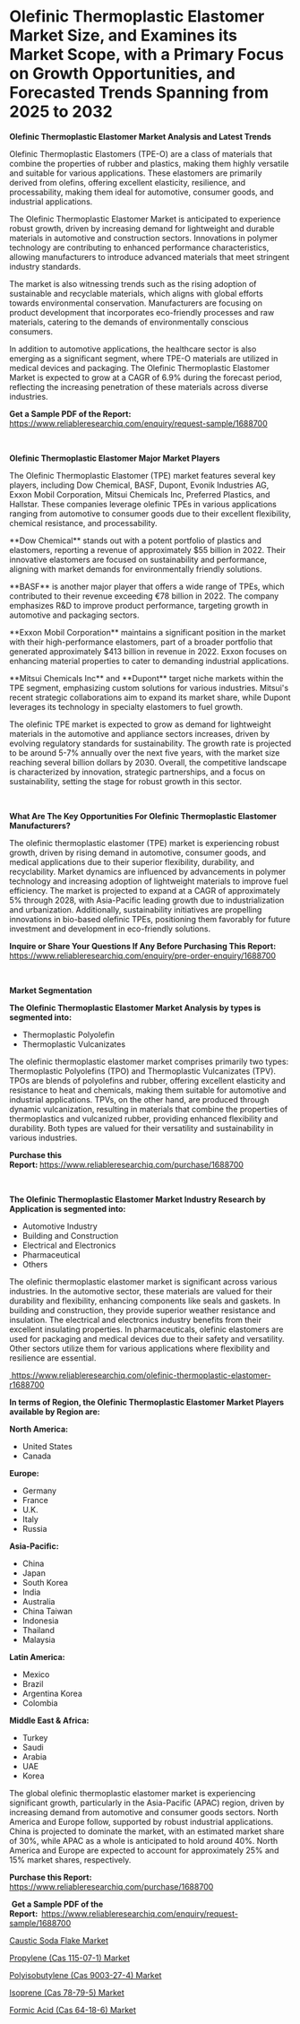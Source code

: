 <p><h1>Olefinic Thermoplastic Elastomer Market Size, and Examines its Market Scope, with a Primary Focus on Growth Opportunities, and Forecasted Trends Spanning from 2025 to 2032</h1></p><p><strong>Olefinic Thermoplastic Elastomer Market Analysis and Latest Trends</strong></p>
<p><p>Olefinic Thermoplastic Elastomers (TPE-O) are a class of materials that combine the properties of rubber and plastics, making them highly versatile and suitable for various applications. These elastomers are primarily derived from olefins, offering excellent elasticity, resilience, and processability, making them ideal for automotive, consumer goods, and industrial applications.</p><p>The Olefinic Thermoplastic Elastomer Market is anticipated to experience robust growth, driven by increasing demand for lightweight and durable materials in automotive and construction sectors. Innovations in polymer technology are contributing to enhanced performance characteristics, allowing manufacturers to introduce advanced materials that meet stringent industry standards.</p><p>The market is also witnessing trends such as the rising adoption of sustainable and recyclable materials, which aligns with global efforts towards environmental conservation. Manufacturers are focusing on product development that incorporates eco-friendly processes and raw materials, catering to the demands of environmentally conscious consumers.</p><p>In addition to automotive applications, the healthcare sector is also emerging as a significant segment, where TPE-O materials are utilized in medical devices and packaging. The Olefinic Thermoplastic Elastomer Market is expected to grow at a CAGR of 6.9% during the forecast period, reflecting the increasing penetration of these materials across diverse industries.</p></p>
<p><strong>Get a Sample PDF of the Report:&nbsp;</strong> <a href="https://www.reliableresearchiq.com/enquiry/request-sample/1688700?utm_campaign=904&utm_medium=2&utm_source=Github&utm_content=ia&utm_term=06012025&utm_id=olefinic-thermoplastic-elastomer">https://www.reliableresearchiq.com/enquiry/request-sample/1688700</a></p>
<p>&nbsp;</p>
<p><strong>Olefinic Thermoplastic Elastomer Major Market Players</strong></p>
<p><p>The Olefinic Thermoplastic Elastomer (TPE) market features several key players, including Dow Chemical, BASF, Dupont, Evonik Industries AG, Exxon Mobil Corporation, Mitsui Chemicals Inc, Preferred Plastics, and Hallstar. These companies leverage olefinic TPEs in various applications ranging from automotive to consumer goods due to their excellent flexibility, chemical resistance, and processability.</p><p>**Dow Chemical** stands out with a potent portfolio of plastics and elastomers, reporting a revenue of approximately $55 billion in 2022. Their innovative elastomers are focused on sustainability and performance, aligning with market demands for environmentally friendly solutions. </p><p>**BASF** is another major player that offers a wide range of TPEs, which contributed to their revenue exceeding €78 billion in 2022. The company emphasizes R&D to improve product performance, targeting growth in automotive and packaging sectors.</p><p>**Exxon Mobil Corporation** maintains a significant position in the market with their high-performance elastomers, part of a broader portfolio that generated approximately $413 billion in revenue in 2022. Exxon focuses on enhancing material properties to cater to demanding industrial applications.</p><p>**Mitsui Chemicals Inc** and **Dupont** target niche markets within the TPE segment, emphasizing custom solutions for various industries. Mitsui's recent strategic collaborations aim to expand its market share, while Dupont leverages its technology in specialty elastomers to fuel growth.</p><p>The olefinic TPE market is expected to grow as demand for lightweight materials in the automotive and appliance sectors increases, driven by evolving regulatory standards for sustainability. The growth rate is projected to be around 5-7% annually over the next five years, with the market size reaching several billion dollars by 2030. Overall, the competitive landscape is characterized by innovation, strategic partnerships, and a focus on sustainability, setting the stage for robust growth in this sector.</p></p>
<p>&nbsp;</p>
<p><strong>What Are The Key Opportunities For Olefinic Thermoplastic Elastomer Manufacturers?</strong></p>
<p><p>The olefinic thermoplastic elastomer (TPE) market is experiencing robust growth, driven by rising demand in automotive, consumer goods, and medical applications due to their superior flexibility, durability, and recyclability. Market dynamics are influenced by advancements in polymer technology and increasing adoption of lightweight materials to improve fuel efficiency. The market is projected to expand at a CAGR of approximately 5% through 2028, with Asia-Pacific leading growth due to industrialization and urbanization. Additionally, sustainability initiatives are propelling innovations in bio-based olefinic TPEs, positioning them favorably for future investment and development in eco-friendly solutions.</p></p>
<p><strong>Inquire or Share Your Questions If Any Before Purchasing This Report:</strong> <a href="https://www.reliableresearchiq.com/enquiry/pre-order-enquiry/1688700?utm_campaign=904&utm_medium=2&utm_source=Github&utm_content=ia&utm_term=06012025&utm_id=olefinic-thermoplastic-elastomer">https://www.reliableresearchiq.com/enquiry/pre-order-enquiry/1688700</a></p>
<p>&nbsp;</p>
<p><strong>Market Segmentation</strong></p>
<p><strong>The Olefinic Thermoplastic Elastomer Market Analysis by types is segmented into:</strong></p>
<p><ul><li>Thermoplastic Polyolefin</li><li>Thermoplastic Vulcanizates</li></ul></p>
<p><p>The olefinic thermoplastic elastomer market comprises primarily two types: Thermoplastic Polyolefins (TPO) and Thermoplastic Vulcanizates (TPV). TPOs are blends of polyolefins and rubber, offering excellent elasticity and resistance to heat and chemicals, making them suitable for automotive and industrial applications. TPVs, on the other hand, are produced through dynamic vulcanization, resulting in materials that combine the properties of thermoplastics and vulcanized rubber, providing enhanced flexibility and durability. Both types are valued for their versatility and sustainability in various industries.</p></p>
<p><strong>Purchase this Report:&nbsp;</strong><a href="https://www.reliableresearchiq.com/purchase/1688700?utm_campaign=904&utm_medium=2&utm_source=Github&utm_content=ia&utm_term=06012025&utm_id=olefinic-thermoplastic-elastomer">https://www.reliableresearchiq.com/purchase/1688700</a></p>
<p>&nbsp;</p>
<p><strong>The Olefinic Thermoplastic Elastomer Market Industry Research by Application is segmented into:</strong></p>
<p><ul><li>Automotive Industry</li><li>Building and Construction</li><li>Electrical and Electronics</li><li>Pharmaceutical</li><li>Others</li></ul></p>
<p><p>The olefinic thermoplastic elastomer market is significant across various industries. In the automotive sector, these materials are valued for their durability and flexibility, enhancing components like seals and gaskets. In building and construction, they provide superior weather resistance and insulation. The electrical and electronics industry benefits from their excellent insulating properties. In pharmaceuticals, olefinic elastomers are used for packaging and medical devices due to their safety and versatility. Other sectors utilize them for various applications where flexibility and resilience are essential.</p></p>
<p><a href="https://www.reliableresearchiq.com/olefinic-thermoplastic-elastomer-r1688700?utm_campaign=904&utm_medium=2&utm_source=Github&utm_content=ia&utm_term=06012025&utm_id=olefinic-thermoplastic-elastomer">&nbsp;https://www.reliableresearchiq.com/olefinic-thermoplastic-elastomer-r1688700</a></p>
<p><strong>In terms of Region, the Olefinic Thermoplastic Elastomer Market Players available by Region are:</strong></p>
<p>
    <p> <strong> North America: </strong>
        <ul>
            <li>United States</li>
            <li>Canada</li>
        </ul>
        </p> 
    <p> <strong> Europe: </strong>
        <ul>
            <li>Germany</li>
            <li>France</li>
            <li>U.K.</li>
            <li>Italy</li>
            <li>Russia</li>
        </ul>
        </p> 
    <p> <strong> Asia-Pacific: </strong>
        <ul>
            <li>China</li>
            <li>Japan</li>
            <li>South Korea</li>
            <li>India</li>
            <li>Australia</li>
            <li>China Taiwan</li>
            <li>Indonesia</li>
            <li>Thailand</li>
            <li>Malaysia</li>
        </ul>
        </p> 
    <p> <strong> Latin America: </strong>
        <ul>
            <li>Mexico</li>
            <li>Brazil</li>
            <li>Argentina Korea</li>
            <li>Colombia</li>
        </ul>
        </p> 
    <p> <strong> Middle East & Africa: </strong>
        <ul>
            <li>Turkey</li>
            <li>Saudi</li>
            <li>Arabia</li>
            <li>UAE</li>
            <li>Korea</li>
        </ul>
    </p>
    </p>
<p><p>The global olefinic thermoplastic elastomer market is experiencing significant growth, particularly in the Asia-Pacific (APAC) region, driven by increasing demand from automotive and consumer goods sectors. North America and Europe follow, supported by robust industrial applications. China is projected to dominate the market, with an estimated market share of 30%, while APAC as a whole is anticipated to hold around 40%. North America and Europe are expected to account for approximately 25% and 15% market shares, respectively.</p></p>
<p><strong>Purchase this Report: </strong><a href="https://www.reliableresearchiq.com/purchase/1688700?utm_campaign=904&utm_medium=2&utm_source=Github&utm_content=ia&utm_term=06012025&utm_id=olefinic-thermoplastic-elastomer">https://www.reliableresearchiq.com/purchase/1688700</a></p>
<p>&nbsp;<strong>Get a Sample PDF of the Report:&nbsp;&nbsp;</strong><a href="https://www.reliableresearchiq.com/enquiry/request-sample/1688700?utm_campaign=904&utm_medium=2&utm_source=Github&utm_content=ia&utm_term=06012025&utm_id=olefinic-thermoplastic-elastomer">https://www.reliableresearchiq.com/enquiry/request-sample/1688700</a></p>
<p><strong></strong></p>
<p><p><a href="https://github.com/arnoldannice0/Market-Research-Report-List-1/blob/main/caustic-soda-flake-market.md?utm_campaign=904&utm_medium=2&utm_source=Github&utm_content=ia&utm_term=06012025&utm_id=olefinic-thermoplastic-elastomer">Caustic Soda Flake Market</a></p><p><a href="https://www.linkedin.com/pulse/propylene-cas-115-07-1markets-133-cagr-analysis-projecting-i4bsf?utm_campaign=904&utm_medium=2&utm_source=Github&utm_content=ia&utm_term=06012025&utm_id=olefinic-thermoplastic-elastomer">Propylene (Cas 115-07-1) Market</a></p><p><a href="https://www.linkedin.com/pulse/global-polyisobutylene-cas-9003-27-4-market-focus-product-eeupf?utm_campaign=904&utm_medium=2&utm_source=Github&utm_content=ia&utm_term=06012025&utm_id=olefinic-thermoplastic-elastomer">Polyisobutylene (Cas 9003-27-4) Market</a></p><p><a href="https://www.linkedin.com/pulse/factors-driving-growth-isoprene-cas-78-79-5-market-projected-k4gcf?utm_campaign=904&utm_medium=2&utm_source=Github&utm_content=ia&utm_term=06012025&utm_id=olefinic-thermoplastic-elastomer">Isoprene (Cas 78-79-5) Market</a></p><p><a href="https://www.linkedin.com/pulse/comprehensive-analysis-formic-acid-cas-64-18-6-market-from-ipsof?utm_campaign=904&utm_medium=2&utm_source=Github&utm_content=ia&utm_term=06012025&utm_id=olefinic-thermoplastic-elastomer">Formic Acid (Cas 64-18-6) Market</a></p></p>
